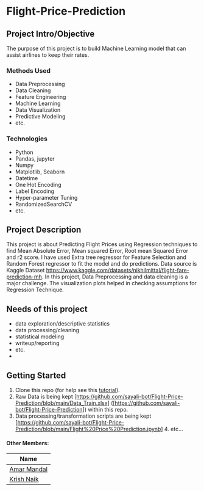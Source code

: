 # Flight-Price-Prediction

## Project Intro/Objective
The purpose of this project is to build Machine Learning model that can assist airlines to keep their rates. 

### Methods Used
* Data Preprocessing
* Data Cleaning
* Feature Engineering
* Machine Learning
* Data Visualization
* Predictive Modeling
* etc.

### Technologies
* Python
* Pandas, jupyter
* Numpy
* Matplotlib, Seaborn
* Datetime
* One Hot Encoding
* Label Encoding
* Hyper-parameter Tuning
* RandomizedSearchCV
* etc. 

## Project Description
This project is about Predicting Flight Prices using Regression techniques to find Mean Absolute Error, Mean squared Error, Root mean Squared Error and r2 score. I have used Extra tree regressor for Feature Selection and Random Forest regressor to fit the model and do predictions. Data source is Kaggle Dataset 
https://www.kaggle.com/datasets/nikhilmittal/flight-fare-prediction-mh.
In this project, Data Preprocessing and data cleaning is a major challenge. The visualization plots helped in checking assumptions for Regression Technique.

## Needs of this project

- data exploration/descriptive statistics
- data processing/cleaning
- statistical modeling
- writeup/reporting
- etc. 
- 
## Getting Started

1. Clone this repo (for help see this [tutorial](https://help.github.com/articles/cloning-a-repository/)).
2. Raw Data is being kept [https://github.com/sayali-bot/Flight-Price-Prediction/blob/main/Data_Train.xlsx] ([https://github.com/sayali-bot/Flight-Price-Prediction]) within this repo.
3. Data processing/transformation scripts are being kept [https://github.com/sayali-bot/Flight-Price-Prediction/blob/main/Flight%20Price%20Prediction.ipynb] 4. etc...

#### Other Members:

|Name     |
|---------|
|[Amar Mandal](https://github.com/[Mandal-21])|
|[Krish Naik](https://github.com/[krishnaik06]) |
